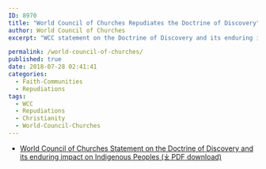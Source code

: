 ```yaml
---
ID: 8970
title: "World Council of Churches Repudiates the Doctrine of Discovery"
author: World Council of Churches
excerpt: "WCC statement on the Doctrine of Discovery and its enduring impact on Indigenous Peoples."

permalink: /world-council-of-churches/
published: true
date: 2018-07-28 02:41:41
categories:
  - Faith-Communities
  - Repudiations
tags:
  - WCC
  - Repudiations
  - Christianity
  - World-Council-Churches
---
```

*   [World Council of Churches Statement on the Doctrine of Discovery and its enduring impact on Indigenous Peoples (⤓ PDF download)](/assets/pdfs/wcc-document-021712.pdf)
